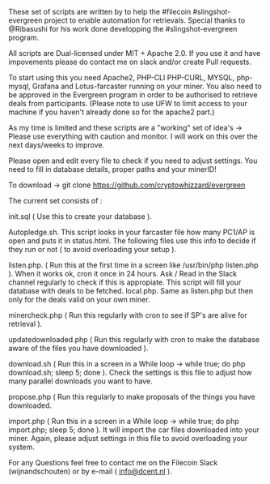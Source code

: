 These set of scripts are written by to help the #filecoin #slingshot-evergreen project to enable automation for retrievals.
Special thanks to @Ribasushi for his work done developping the #slingshot-evergreen program.

All scripts are Dual-licensed under MIT + Apache 2.0. If you use it and have impovements please do contact me on slack and/or create Pull requests.

To start using this you need Apache2, PHP-CLI PHP-CURL, MYSQL, php-mysql, Grafana and Lotus-farcaster running on your miner. You also need to be approved in the Evergreen program
in order to be authorised to retrieve deals from participants. (Please note to use UFW to limit access to your machine if you haven't already done so for the apache2 part.)

As my time is limited and these scripts are a "working" set of idea's -> Please use everything with caution and monitor. I will work on this over the next days/weeks to improve.

Please open and edit every file to check if you need to adjust settings. You need to fill in database details, proper paths and your minerID!

To download -> git clone https://github.com/cryptowhizzard/evergreen

The current set consists of :

init.sql ( Use this to create your database ).

Autopledge.sh. This script looks in your farcaster file how many PC1/AP is open and puts it in status.html. The following files use this info to decide
if they run or not ( to avoid overloading your setup ).

listen.php. ( Run this at the first time in a screen like /usr/bin/php listen.php ). When it works ok, cron it once in 24 hours. Ask / Read in the Slack channel 
regularly to check if this is appropiate. This script will fill your database with deals to be fetched.
local.php. Same as listen.php but then only for the deals valid on your own miner.

minercheck.php ( Run this regularly with cron to see if SP's are alive for retrieval ).

updatedownloaded.php ( Run this regularly with cron to make the database aware of the files you have downloaded ).

download.sh ( Run this in a screen in a While loop -> while true; do php download.sh; sleep 5; done ). Check the settings is this file to adjust how many
parallel downloads you want to have.

propose.php ( Run this regularly to make proposals of the things you have downloaded.

import.php ( Run this in a screen in a While loop -> while true; do php import.php; sleep 5; done ). It will import the car files downloaded into your miner.
Again, please adjust settings in this file to avoid overloading your system.

For any Questions feel free to contact me on the Filecoin Slack (wijnandschouten) or by e-mail ( info@dcent.nl ).
